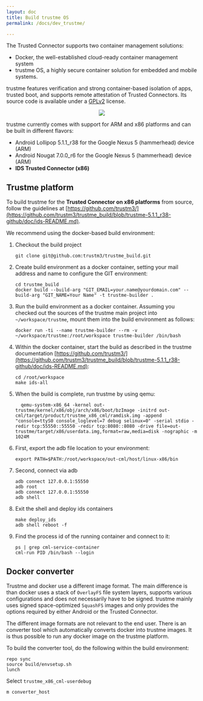 ```yaml
---
layout: doc
title: Build trustme OS
permalink: /docs/dev_trustme/

---
```


The Trusted Connector supports two container management solutions:

* Docker, the well-established cloud-ready container management system
* trustme OS, a highly secure container solution for embedded and mobile systems.

trustme features verification and strong container-based isolation of apps, trusted boot, and supports remote attestation of Trusted Connectors. Its source code is available under a [GPLv2](https://www.gnu.org/licenses/old-licenses/gpl-2.0.en.html) license.

<div style="text-align:center">
	<img src="../../assets/img/trustme.png"/>
</div>


trustme currently comes with support for ARM and x86 platforms and can be built in different flavors:

* Android Lollipop 5.1.1_r38 for the Google Nexus 5 (hammerhead) device (ARM)
* Android Nougat 7.0.0_r6 for the Google Nexus 5 (hammerhead) device (ARM)
* __IDS Trusted Connector (x86)__

## Trustme platform

To build trustme for the __Trusted Connector on x86 platforms__ from source, follow the guidelines at [https://github.com/trustm3/](https://github.com/trustm3/trustme_build/blob/trustme-5.1.1_r38-github/doc/ids-README.md).

We recommend using the docker-based build environment:

1. Checkout the build project

	 ```
   git clone git@github.com:trustm3/trustme_build.git
   ```

1. Create build environment as a docker container, setting your mail address and name to configure the GIT environment:

	 ```
   cd trustme_build
   docker build --build-arg "GIT_EMAIL=your.name@yourdomain.com" --build-arg "GIT_NAME=Your Name" -t trustme-builder .
   ```

1. Run the build environment as a docker container. Assuming you checked out the sources of the trustme main project into `~/workspace/trustme`, mount them into the build environment as follows:

	 ```
   docker run -ti --name trustme-builder --rm -v ~/workspace/trustme:/root/workspace trustme-builder /bin/bash
	 ```

1. Within the docker container, start the build as described in the trustme documentation [https://github.com/trustm3/](https://github.com/trustm3/trustme_build/blob/trustme-5.1.1_r38-github/doc/ids-README.md):

	 ```
	 cd /root/workspace
	 make ids-all
   ```

1. When the build is complete, run trustme by using qemu:

   ```
	 qemu-system-x86_64 -kernel out-trustme/kernel/x86/obj/arch/x86/boot/bzImage -initrd out-cml/target/product/trustme_x86_cml/ramdisk.img -append "console=ttyS0 console_loglevel=7 debug selinux=0" -serial stdio -redir tcp:55550::55550 -redir tcp:8080::8080 -drive file=out-trustme/target/x86/userdata.img,format=raw,media=disk -nographic -m 1024M
   ```

1. First, export the adb file location to your environment:

   ```
   export PATH=$PATH:/root/workspace/out-cml/host/linux-x86/bin
   ```

1. Second, connect via adb

	 ```
   adb connect 127.0.0.1:55550
   adb root
	 adb connect 127.0.0.1:55550
   adb shell
	 ```

1. Exit the shell and deploy ids containers

	 ```
   make deploy_ids
	 adb shell reboot -f
   ```

1. Find the process id of the running container and connect to it:

   ```
   ps | grep cml-service-container
   cml-run PID /bin/bash --login
   ```


## Docker converter

Trustme and docker use a different image format. The main difference is than docker uses a stack of `OverlayFS` file system layers, supports various configurations and does not necessarily have to be signed. trustme mainly uses signed space-optimized `SquashFS` images and only provides the options required by either Android or the Trusted Connector.

The different image formats are not relevant to the end user. There is an converter tool which automatically converts docker into trustme images. It is thus possible to run any docker image on the trustme platform.

To build the converter tool, do the following within the build environment:

```
repo sync
source build/envsetup.sh
lunch
```

Select `trustme_x86_cml-userdebug`

```
m converter_host
```
